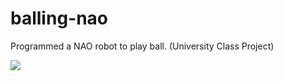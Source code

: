 # balling-nao
Programmed a NAO robot to play ball.
(University Class Project)

[![](http://img.youtube.com/vi/zpTU9PEzSTk/0.jpg)](http://www.youtube.com/watch?v=zpTU9PEzSTk "Balling Nao")

